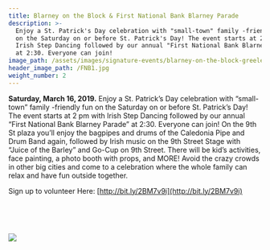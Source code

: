 ```yaml
---
title: Blarney on the Block & First National Bank Blarney Parade
description: >-
  Enjoy a St. Patrick's Day celebration with "small-town" family -friendly fun
  on the Saturday on or before St. Patrick's Day! The event starts at 2 pm with
  Irish Step Dancing followed by our annual "First National Bank Blarney Parade"
  at 2:30. Everyone can join!
image_path: /assets/images/signature-events/blarney-on-the-block-greeley.png
header_image_path: /FNB1.jpg
weight_number: 2
---
```


**Saturday, March 16, 2019.** Enjoy a St. Patrick’s Day celebration with “small-town” family -friendly fun on the Saturday on or before St. Patrick’s Day! The event starts at 2 pm with Irish Step Dancing followed by our annual “First National Bank Blarney Parade” at 2:30. Everyone can join! On the 9th St plaza you’ll enjoy the bagpipes and drums of the Caledonia Pipe and Drum Band again, followed by Irish music on the 9th Street Stage with “Juice of the Barley” and Go-Cup on 9th Street. There will be kid’s activities, face painting, a photo booth with props, and MORE! Avoid the crazy crowds in other big cities and come to a celebration where the whole family can relax and have fun outside together.

Sign up to volunteer Here: [http://bit.ly/2BM7v9i](http://bit.ly/2BM7v9i)

 

 

![](/assets/versions/fnb1---x----274-64x---.jpg)